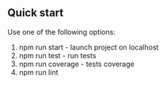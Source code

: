 ## Quick start

Use one of the following options:

1. npm run start - launch project on localhost
2. npm run test - run tests
3. npm run coverage - tests coverage
4. npm run lint
